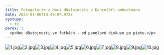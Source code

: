 ```yaml
---
title: Fotogalerie z Noci důstojnosti v Kanceláři ombudsmana
date: 2023-01-06T14:49:07.972Z
vystupy:
  - tz
perex: |
  <p>Noc důstojnosti ve fotkách - od panelové diskuze po pietu.</p>
---
```

<p><img alt="1.jpg" src="https://www.ochrance.cz/aktualne/fotogalerie_z_noci_dustojnosti_v_kancelari_ombudsmana/1.jpg" /><img alt="2.jpg" src="https://www.ochrance.cz/aktualne/fotogalerie_z_noci_dustojnosti_v_kancelari_ombudsmana/2.jpg" /><img alt="3.jpg" src="https://www.ochrance.cz/aktualne/fotogalerie_z_noci_dustojnosti_v_kancelari_ombudsmana/3.jpg" /><img alt="4.jpg" src="https://www.ochrance.cz/aktualne/fotogalerie_z_noci_dustojnosti_v_kancelari_ombudsmana/4.jpg" /><img alt="5.jpg" src="https://www.ochrance.cz/aktualne/fotogalerie_z_noci_dustojnosti_v_kancelari_ombudsmana/5.jpg" /><img alt="6.jpg" src="https://www.ochrance.cz/aktualne/fotogalerie_z_noci_dustojnosti_v_kancelari_ombudsmana/6.jpg" /><img alt="7.jpg" src="https://www.ochrance.cz/aktualne/fotogalerie_z_noci_dustojnosti_v_kancelari_ombudsmana/7.jpg" /><img alt="8.jpg" src="https://www.ochrance.cz/aktualne/fotogalerie_z_noci_dustojnosti_v_kancelari_ombudsmana/8.jpg" /><img alt="9.jpg" src="https://www.ochrance.cz/aktualne/fotogalerie_z_noci_dustojnosti_v_kancelari_ombudsmana/9.jpg" /><img alt="10.jpg" src="https://www.ochrance.cz/aktualne/fotogalerie_z_noci_dustojnosti_v_kancelari_ombudsmana/10.jpg" /></p>
